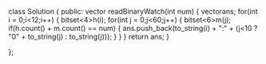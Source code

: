 class Solution {
public:
    vector<string> readBinaryWatch(int num) {
        vector<string>ans;
        for(int i = 0;i<12;i++)
        {
            bitset<4>h(i);
            for(int j = 0;j<60;j++)
            {
                bitset<6>m(j);
                if(h.count() + m.count() == num)
                {
                    ans.push_back(to_string(i) + ":" + (j<10 ? "0" + to_string(j) : to_string(j)));
                }
            }
        }
        return ans;
    }
   
};